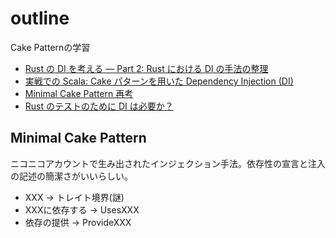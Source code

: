 # outline

Cake Patternの学習

+ [Rust の DI を考える –– Part 2: Rust における DI の手法の整理](https://techblog.paild.co.jp/entry/2023/06/12/170637)
+ [実戦での Scala: Cake パターンを用いた Dependency Injection (DI)](https://eed3si9n.com/ja/real-world-scala-dependency-injection-di/)
+ [Minimal Cake Pattern 再考](https://qiita.com/tayama0324/items/03ba48d3277079f20500)
+ [Rust のテストのために DI は必要か？](https://qiita.com/yan7010/items/1112722fee9fd8000377)

## Minimal Cake Pattern

ニコニコアカウントで生み出されたインジェクション手法。依存性の宣言と注入の記述の簡潔さがいいらしい。

+ XXX -> トレイト境界(謎)
+ XXXに依存する -> UsesXXX
+ 依存の提供 -> ProvideXXX